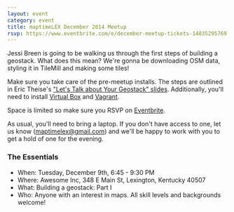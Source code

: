 ```yaml
---
layout: event
category: event
title: maptimeLEX December 2014 Meetup
rsvp: https://www.eventbrite.com/e/december-meetup-tickets-14835295769
---
```


Jessi Breen is going to be walking us through the first steps of building a geostack. What does this mean? We're gonna be downloading OSM data, styling it in TileMill and making some tiles!

Make sure you take care of the pre-meetup installs. The steps are outlined in Eric Theise's ["Let's Talk about Your Geostack" slides](http://erictheise.github.io/geostack-deck/#/). Additionally, you'll need to install [Virtual Box](https://www.virtualbox.org/) and [Vagrant](https://www.vagrantup.com/).

Space is limited so make sure you RSVP on [Eventbrite](https://www.eventbrite.com/e/december-meetup-tickets-14835295769).

As usual, you'll need to bring a laptop.  If you don't have access to one, let us know (maptimelex@gmail.com) and we'll be happy to work with you to get a hold of one for the evening.

### The Essentials ###
*  When: Tuesday, December 9th, 6:45 - 9:30 PM
*  Where: Awesome Inc, 348 E Main St, Lexington, Kentucky 40507
*  What: Building a geostack: Part I
*  Who: Anyone with an interest in maps. All skill levels and backgrounds welcome!

<div id='map' class='row8 fill-blue col12 map space-bottom2'></div>
<script>
var map = L.mapbox.map('map', 'maptastik.j354k5k8')
    .setView([38.042015, -84.492637], 17);

var marker = L.mapbox.featureLayer({
  'type': 'Feature',
  'properties': {
    'title': 'Awesome Inc',
    'description': '348 E Main St,<br>Conference Room <br>Lexington, Kentucky<br>40507',
    'marker-color': '#ff8888'
  },
  'geometry': {
    'type': 'Point',
    'coordinates': [-84.492637, 38.042015 ]
  }
}).addTo(map);

marker.eachLayer(function(m) {
    m.openPopup();
});
</script>